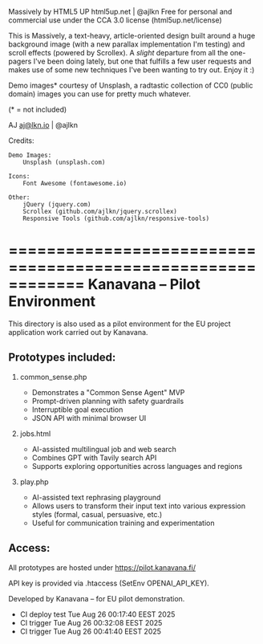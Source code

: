 Massively by HTML5 UP
html5up.net | @ajlkn
Free for personal and commercial use under the CCA 3.0 license (html5up.net/license)


This is Massively, a text-heavy, article-oriented design built around a huge background
image (with a new parallax implementation I'm testing) and scroll effects (powered by
Scrollex). A *slight* departure from all the one-pagers I've been doing lately, but one
that fulfills a few user requests and makes use of some new techniques I've been wanting
to try out. Enjoy it :)

Demo images* courtesy of Unsplash, a radtastic collection of CC0 (public domain) images
you can use for pretty much whatever.

(* = not included)

AJ
aj@lkn.io | @ajlkn


Credits:

	Demo Images:
		Unsplash (unsplash.com)

	Icons:
		Font Awesome (fontawesome.io)

	Other:
		jQuery (jquery.com)
		Scrollex (github.com/ajlkn/jquery.scrollex)
		Responsive Tools (github.com/ajlkn/responsive-tools)


============================================================
Kanavana – Pilot Environment
============================================================

This directory is also used as a pilot environment for the
EU project application work carried out by Kanavana.

Prototypes included:
--------------------
1) common_sense.php
   - Demonstrates a "Common Sense Agent" MVP
   - Prompt-driven planning with safety guardrails
   - Interruptible goal execution
   - JSON API with minimal browser UI

2) jobs.html
   - AI-assisted multilingual job and web search
   - Combines GPT with Tavily search API
   - Supports exploring opportunities across languages and regions

3) play.php
   - AI-assisted text rephrasing playground
   - Allows users to transform their input text into various expression styles
     (formal, casual, persuasive, etc.)
   - Useful for communication training and experimentation

Access:
-------
All prototypes are hosted under https://pilot.kanavana.fi/

API key is provided via .htaccess (SetEnv OPENAI_API_KEY).

Developed by Kanavana – for EU pilot demonstration.

- CI deploy test Tue Aug 26 00:17:40 EEST 2025
- CI trigger Tue Aug 26 00:32:08 EEST 2025
- CI trigger Tue Aug 26 00:41:40 EEST 2025
